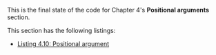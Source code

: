 
This is the final state of the code for Chapter 4's **Positional arguments** section.

This section has the following listings:

- [Listing 4.10: Positional argument](../../all-listings/04-command-line-interfaces/10-positional-argument.md)
